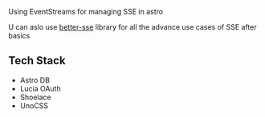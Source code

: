 Using EventStreams for managing SSE in astro

U can aslo use [better-sse](https://github.com/MatthewWid/better-sse) library for all the advance  use cases of SSE after basics

## Tech Stack
- Astro DB
- Lucia OAuth
- Shoelace
- UnoCSS